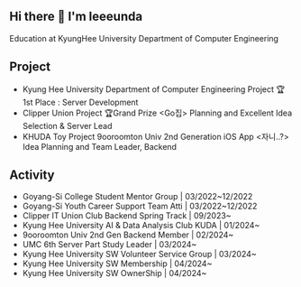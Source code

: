 ## Hi there 👋 I'm leeeunda
Education at KyungHee University Department of Computer Engineering

<!--
**leeeunda/leeeunda** is a ✨ _special_ ✨ repository because its `README.md` (this file) appears on your GitHub profile.

Here are some ideas to get you started:

- 🔭 I’m currently working on ...
- 🌱 I’m currently learning ...
- 👯 I’m looking to collaborate on ...
- 🤔 I’m looking for help with ...
- 💬 Ask me about ...
- 📫 How to reach me: ...
- 😄 Pronouns: ...
- ⚡ Fun fact: ...
-->

## Project

- Kyung Hee University Department of Computer Engineering Project 🏆1st Place <Mumage>: Server Development
- Clipper Union Project 🏆Grand Prize <Go집> Planning and Excellent Idea Selection & Server Lead
- KHUDA Toy Project <Life Expectancy Prediction System through Multivariate Data Analysis>
9ooroomton Univ 2nd Generation iOS App <자니..?> Idea Planning and Team Leader, Backend

## Activity

- Goyang-Si College Student Mentor Group | 03/2022~12/2022
- Goyang-Si Youth Career Support Team Atti | 03/2022~12/2022
- Clipper IT Union Club Backend Spring Track | 09/2023~
- Kyung Hee University AI & Data Analysis Club KUDA | 01/2024~
- 9ooroomton Univ 2nd Gen Backend Member | 02/2024~
- UMC 6th Server Part Study Leader | 03/2024~
- Kyung Hee University SW Volunteer Service Group | 03/2024~
- Kyung Hee University SW Membership | 04/2024~
- Kyung Hee University SW OwnerShip | 04/2024~
